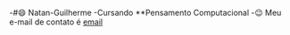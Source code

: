 -#:smile: Natan-Guilherme
-Cursando **Pensamento Computacional
-:wink: Meu e-mail de contato é [email](natan.basalia@escola.pr.gov.br)
